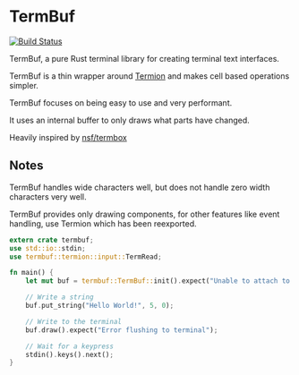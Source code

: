 # TermBuf 

[![Build Status](https://travis-ci.org/Noskcaj19/termbuf.svg?branch=master)](https://travis-ci.org/Noskcaj19/termbuf)

TermBuf, a pure Rust terminal library for creating terminal text interfaces.

TermBuf is a thin wrapper around [Termion] and makes cell based operations simpler.

TermBuf focuses on being easy to use and very performant.

It uses an internal buffer to only draws what parts have changed.

Heavily inspired by [nsf/termbox]

## Notes
TermBuf handles wide characters well, but does not handle zero width characters very well.

TermBuf provides only drawing components, for other features like event handling, use Termion which has been reexported.

[Termion]: https://github.com/redox-os/termion
[nsf/termbox]: https://github.com/nsf/termbox


```rust
extern crate termbuf;
use std::io::stdin;
use termbuf::termion::input::TermRead;

fn main() {
    let mut buf = termbuf::TermBuf::init().expect("Unable to attach to terminal");

    // Write a string
    buf.put_string("Hello World!", 5, 0);

    // Write to the terminal
    buf.draw().expect("Error flushing to terminal");

    // Wait for a keypress
    stdin().keys().next();
}
```